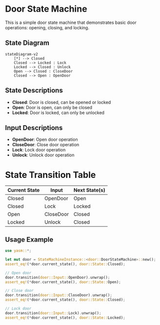 # Door State Machine

This is a simple door state machine that demonstrates basic door operations: opening, closing, and locking.

## State Diagram

```mermaid
stateDiagram-v2
    [*] --> Closed
    Closed --> Locked : Lock
    Locked --> Closed : Unlock
    Open --> Closed : CloseDoor
    Closed --> Open : OpenDoor
```

## State Descriptions

- **Closed**: Door is closed, can be opened or locked
- **Open**: Door is open, can only be closed
- **Locked**: Door is locked, can only be unlocked

## Input Descriptions

- **OpenDoor**: Open door operation
- **CloseDoor**: Close door operation
- **Lock**: Lock door operation
- **Unlock**: Unlock door operation

# State Transition Table

| Current State | Input | Next State(s) |
|---------------|-------|---------------|
| Closed | OpenDoor | Open |
| Closed | Lock | Locked |
| Open | CloseDoor | Closed |
| Locked | Unlock | Closed |

## Usage Example

```rust
use yasm::*;

let mut door = StateMachineInstance::<door::DoorStateMachine>::new();
assert_eq!(*door.current_state(), door::State::Closed);

// Open door
door.transition(door::Input::OpenDoor).unwrap();
assert_eq!(*door.current_state(), door::State::Open);

// Close door
door.transition(door::Input::CloseDoor).unwrap();
assert_eq!(*door.current_state(), door::State::Closed);

// Lock door
door.transition(door::Input::Lock).unwrap();
assert_eq!(*door.current_state(), door::State::Locked);
```
